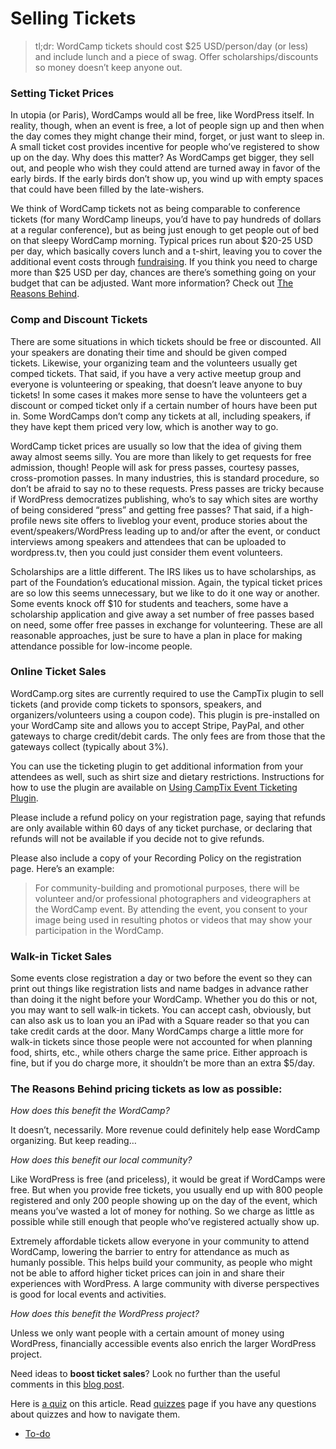 # Selling Tickets

> tl;dr: WordCamp tickets should cost $25 USD/person/day (or less) and include lunch and a piece of swag. Offer scholarships/discounts so money doesn’t keep anyone out.

### Setting Ticket Prices

In utopia (or Paris), WordCamps would all be free, like WordPress itself. In reality, though, when an event is free, a lot of people sign up and then when the day comes they might change their mind, forget, or just want to sleep in. A small ticket cost provides incentive for people who’ve registered to show up on the day. Why does this matter? As WordCamps get bigger, they sell out, and people who wish they could attend are turned away in favor of the early birds. If the early birds don’t show up, you wind up with empty spaces that could have been filled by the late-wishers.

We think of WordCamp tickets not as being comparable to conference tickets (for many WordCamp lineups, you’d have to pay hundreds of dollars at a regular conference), but as being just enough to get people out of bed on that sleepy WordCamp morning. Typical prices run about $20-25 USD per day, which basically covers lunch and a t-shirt, leaving you to cover the additional event costs through [fundraising](https://make.wordpress.org/community/handbook/wordcamp-organizer-handbook/planning-details/fundraising/ "Fundraising"). If you think you need to charge more than $25 USD per day, chances are there’s something going on your budget that can be adjusted. Want more information? Check out [The Reasons Behind](#the-reasons-behind-pricing-tickets-as-low-as-possible).

### Comp and Discount Tickets

There are some situations in which tickets should be free or discounted. All your speakers are donating their time and should be given comped tickets. Likewise, your organizing team and the volunteers usually get comped tickets. That said, if you have a very active meetup group and everyone is volunteering or speaking, that doesn’t leave anyone to buy tickets! In some cases it makes more sense to have the volunteers get a discount or comped ticket only if a certain number of hours have been put in. Some WordCamps don’t comp any tickets at all, including speakers, if they have kept them priced very low, which is another way to go.

WordCamp ticket prices are usually so low that the idea of giving them away almost seems silly. You are more than likely to get requests for free admission, though! People will ask for press passes, courtesy passes, cross-promotion passes. In many industries, this is standard procedure, so don’t be afraid to say no to these requests. Press passes are tricky because if WordPress democratizes publishing, who’s to say which sites are worthy of being considered “press” and getting free passes? That said, if a high-profile news site offers to liveblog your event, produce stories about the event/speakers/WordPress leading up to and/or after the event, or conduct interviews among speakers and attendees that can be uploaded to wordpress.tv, then you could just consider them event volunteers.

Scholarships are a little different. The IRS likes us to have scholarships, as part of the Foundation’s educational mission. Again, the typical ticket prices are so low this seems unnecessary, but we like to do it one way or another. Some events knock off $10 for students and teachers, some have a scholarship application and give away a set number of free passes based on need, some offer free passes in exchange for volunteering. These are all reasonable approaches, just be sure to have a plan in place for making attendance possible for low-income people.

### Online Ticket Sales

WordCamp.org sites are currently required to use the CampTix plugin to sell tickets (and provide comp tickets to sponsors, speakers, and organizers/volunteers using a coupon code). This plugin is pre-installed on your WordCamp site and allows you to accept Stripe, PayPal, and other gateways to charge credit/debit cards. The only fees are from those that the gateways collect (typically about 3%).

You can use the ticketing plugin to get additional information from your attendees as well, such as shirt size and dietary restrictions. Instructions for how to use the plugin are available on [Using CampTix Event Ticketing Plugin](https://make.wordpress.org/community/handbook/wordcamp-organizer-handbook/first-steps/web-presence/using-camptix-event-ticketing-plugin/ "Using CampTix Event Ticketing Plugin").

Please include a refund policy on your registration page, saying that refunds are only available within 60 days of any ticket purchase, or declaring that refunds will not be available if you decide not to give refunds.

Please also include a copy of your Recording Policy on the registration page. Here’s an example:

> For community-building and promotional purposes, there will be volunteer and/or professional photographers and videographers at the WordCamp event. By attending the event, you consent to your image being used in resulting photos or videos that may show your participation in the WordCamp.

### Walk-in Ticket Sales

Some events close registration a day or two before the event so they can print out things like registration lists and name badges in advance rather than doing it the night before your WordCamp. Whether you do this or not, you may want to sell walk-in tickets. You can accept cash, obviously, but can also ask us to loan you an iPad with a Square reader so that you can take credit cards at the door. Many WordCamps charge a little more for walk-in tickets since those people were not accounted for when planning food, shirts, etc., while others charge the same price. Either approach is fine, but if you do charge more, it shouldn’t be more than an extra $5/day.

### **The Reasons Behind pricing tickets as low as possible:**

*How does this benefit the WordCamp?*

It doesn’t, necessarily. More revenue could definitely help ease WordCamp organizing. But keep reading…

*How does this benefit our local community?*

Like WordPress is free (and priceless), it would be great if WordCamps were free. But when you provide free tickets, you usually end up with 800 people registered and only 200 people showing up on the day of the event, which means you’ve wasted a lot of money for nothing. So we charge as little as possible while still enough that people who’ve registered actually show up.

Extremely affordable tickets allow everyone in your community to attend WordCamp, lowering the barrier to entry for attendance as much as humanly possible. This helps build your community, as people who might not be able to afford higher ticket prices can join in and share their experiences with WordPress. A large community with diverse perspectives is good for local events and activities.

*How does this benefit the WordPress project?*

Unless we only want people with a certain amount of money using WordPress, financially accessible events also enrich the larger WordPress project.

Need ideas to **boost ticket sales**? Look no further than the useful comments in this [blog post](https://make.wordpress.org/community/2016/12/07/handbook-page-wordcamp-marketingticket-sales-tips/).

Here is [a quiz](https://wordpress.org/contributor-training/quiz/selling-tickets-2/) on this article. Read [quizzes](https://make.wordpress.org/community/handbook/wordcamp-organizer/quizzes/) page if you have any questions about quizzes and how to navigate them.

*   [To-do](# "To-do")